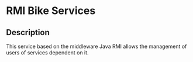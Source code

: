 # RMI Bike Services

## Description
This service based on the middleware Java RMI allows the management of users of services dependent on it.
